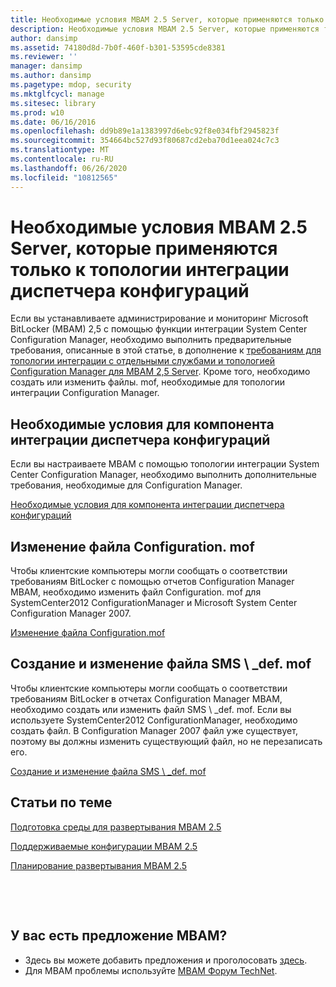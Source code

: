 ```yaml
---
title: Необходимые условия MBAM 2.5 Server, которые применяются только к топологии интеграции диспетчера конфигураций
description: Необходимые условия MBAM 2.5 Server, которые применяются только к топологии интеграции диспетчера конфигураций
author: dansimp
ms.assetid: 74180d8d-7b0f-460f-b301-53595cde8381
ms.reviewer: ''
manager: dansimp
ms.author: dansimp
ms.pagetype: mdop, security
ms.mktglfcycl: manage
ms.sitesec: library
ms.prod: w10
ms.date: 06/16/2016
ms.openlocfilehash: dd9b89e1a1383997d6ebc92f8e034fbf2945823f
ms.sourcegitcommit: 354664bc527d93f80687cd2eba70d1eea024c7c3
ms.translationtype: MT
ms.contentlocale: ru-RU
ms.lasthandoff: 06/26/2020
ms.locfileid: "10812565"
---
```

# Необходимые условия MBAM 2.5 Server, которые применяются только к топологии интеграции диспетчера конфигураций


Если вы устанавливаете администрирование и мониторинг Microsoft BitLocker (MBAM) 2,5 с помощью функции интеграции System Center Configuration Manager, необходимо выполнить предварительные требования, описанные в этой статье, в дополнение к [требованиям для топологии интеграции с отдельными службами и топологией Configuration Manager для MBAM 2,5 Server](mbam-25-server-prerequisites-for-stand-alone-and-configuration-manager-integration-topologies.md). Кроме того, необходимо создать или изменить файлы. mof, необходимые для топологии интеграции Configuration Manager.

## Необходимые условия для компонента интеграции диспетчера конфигураций


Если вы настраиваете MBAM с помощью топологии интеграции System Center Configuration Manager, необходимо выполнить дополнительные требования, необходимые для Configuration Manager.

[Необходимые условия для компонента интеграции диспетчера конфигураций](prerequisites-for-the-configuration-manager-integration-feature.md)

## Изменение файла Configuration. mof


Чтобы клиентские компьютеры могли сообщать о соответствии требованиям BitLocker с помощью отчетов Configuration Manager MBAM, необходимо изменить файл Configuration. mof для SystemCenter2012 ConfigurationManager и Microsoft System Center Configuration Manager 2007.

[Изменение файла Configuration.mof](edit-the-configurationmof-file-mbam-25.md)

## <a href="" id="create-or-edit-the-sms-def-mof-file"></a>Создание и изменение файла SMS \ _def. mof


Чтобы клиентские компьютеры могли сообщать о соответствии требованиям BitLocker в отчетах Configuration Manager MBAM, необходимо создать или изменить файл SMS \ _def. mof. Если вы используете SystemCenter2012 ConfigurationManager, необходимо создать файл. В Configuration Manager 2007 файл уже существует, поэтому вы должны изменить существующий файл, но не перезаписать его.

[Создание и изменение файла SMS \ _def. mof](create-or-edit-the-sms-defmof-file-mbam-25.md)


## Статьи по теме


[Подготовка среды для развертывания MBAM 2.5](preparing-your-environment-for-mbam-25.md)

[Поддерживаемые конфигурации MBAM 2.5](mbam-25-supported-configurations.md)

[Планирование развертывания MBAM 2.5](planning-to-deploy-mbam-25.md)

 

 
## У вас есть предложение MBAM?
- Здесь вы можете добавить предложения и проголосовать [здесь](http://mbam.uservoice.com/forums/268571-microsoft-bitlocker-administration-and-monitoring). 
- Для MBAM проблемы используйте [MBAM Форум TechNet](https://social.technet.microsoft.com/Forums/home?forum=mdopmbam).




